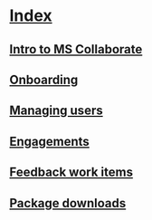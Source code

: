 # [Index](index.md)
## [Intro to MS Collaborate](intro-to-mscollaborate.md)
## [Onboarding](onboarding.md)
## [Managing users](managing-org-users.md)
## [Engagements](view-engagements.md)
## [Feedback work items](feedback-items.md)
## [Package downloads](package-downloads.md)
